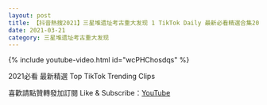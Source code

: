 ```yaml
---
layout: post
title: 【抖音熱搜2021】三星堆遗址考古重大发现 1 TikTok Daily 最新必看精選合集2021 03 21
date: 2021-03-21
category: 三星堆遗址考古重大发现
---
```


{% include youtube-video.html id="wcPHChosdqs" %}

2021必看 最新精選 Top TikTok Trending Clips

喜歡請點贊轉發加訂閱 Like & Subscribe：[YouTube](https://www.youtube.com/channel/UCAoR7VcanIPd04uEq_GIylA/videos)

